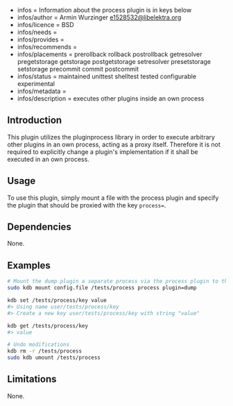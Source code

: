 - infos = Information about the process plugin is in keys below
- infos/author = Armin Wurzinger <e1528532@libelektra.org>
- infos/licence = BSD
- infos/needs =
- infos/provides =
- infos/recommends =
- infos/placements = prerollback rollback postrollback getresolver pregetstorage getstorage postgetstorage setresolver presetstorage setstorage precommit commit postcommit
- infos/status = maintained unittest shelltest tested configurable experimental
- infos/metadata = 
- infos/description = executes other plugins inside an own process

## Introduction

This plugin utilizes the pluginprocess library in order to execute arbitrary other
plugins in an own process, acting as a proxy itself. Therefore it is not required 
to explicitly change a plugin's implementation if it shall be executed in an own
process.

## Usage

To use this plugin, simply mount a file with the process plugin and specify the
plugin that should be proxied with the key `process=`.

## Dependencies

None.

## Examples

```sh
# Mount the dump plugin a separate process via the process plugin to the cascading namespace `/examples/process`
sudo kdb mount config.file /tests/process process plugin=dump

kdb set /tests/process/key value
#> Using name user/tests/process/key
#> Create a new key user/tests/process/key with string "value"

kdb get /tests/process/key
#> value

# Undo modifications
kdb rm -r /tests/process
sudo kdb umount /tests/process
```

## Limitations

None.
